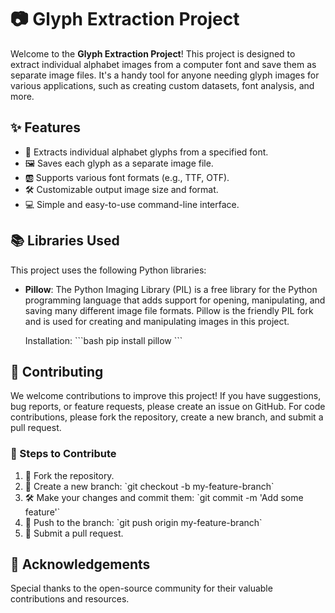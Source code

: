 # 📷 Glyph Extraction Project

Welcome to the **Glyph Extraction Project**! This project is designed to extract individual alphabet images from a computer font and save them as separate image files. It's a handy tool for anyone needing glyph images for various applications, such as creating custom datasets, font analysis, and more.

## ✨ Features

- 🎨 Extracts individual alphabet glyphs from a specified font.
- 🖼️ Saves each glyph as a separate image file.
- 🆎 Supports various font formats (e.g., TTF, OTF).
- 🛠️ Customizable output image size and format.
- 💻 Simple and easy-to-use command-line interface.

## 📚 Libraries Used

This project uses the following Python libraries:

- **Pillow**: The Python Imaging Library (PIL) is a free library for the Python programming language that adds support for opening, manipulating, and saving many different image file formats. Pillow is the friendly PIL fork and is used for creating and manipulating images in this project.

    Installation:
    \`\`\`bash
    pip install pillow
    \`\`\`

## 🤝 Contributing

We welcome contributions to improve this project! If you have suggestions, bug reports, or feature requests, please create an issue on GitHub. For code contributions, please fork the repository, create a new branch, and submit a pull request.

### 📝 Steps to Contribute

1. 🍴 Fork the repository.
2. 🌿 Create a new branch: \`git checkout -b my-feature-branch\`
3. 🛠️ Make your changes and commit them: \`git commit -m 'Add some feature'\`
4. 🔄 Push to the branch: \`git push origin my-feature-branch\`
5. 🔧 Submit a pull request.

## 🙏 Acknowledgements

Special thanks to the open-source community for their valuable contributions and resources.




